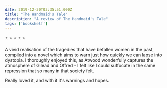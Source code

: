 ```yaml
---    
date: 2019-12-30T03:35:51.000Z
title: "The Handmaid's Tale"
description: "A review of The Handmaid's Tale"
tags: ['bookshelf']
---   
```

⭐ ⭐ ⭐ ⭐ ⭐ 

A vivid realisation of the tragedies that have befallen women in the past, compiled into a novel which aims to warn just how quickly we can lapse into dystopia. I thoroughly enjoyed this, as Atwood wonderfully captures the atmosphere of Gilead and Offred - I felt like I could suffocate in the same repression that so many in that society felt. 

Really loved it, and with it it's warnings and hopes.